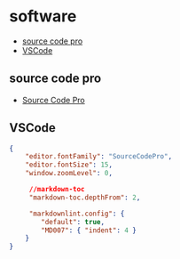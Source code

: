# software

- [source code pro](#source-code-pro)
- [VSCode](#vscode)


## source code pro

- [Source Code Pro](https://github.com/adobe-fonts/source-code-pro)

## VSCode

```json
{
    "editor.fontFamily": "SourceCodePro",
    "editor.fontSize": 15,
    "window.zoomLevel": 0,

     //markdown-toc
     "markdown-toc.depthFrom": 2,

     "markdownlint.config": {
        "default": true,
        "MD007": { "indent": 4 }
    }
}
```